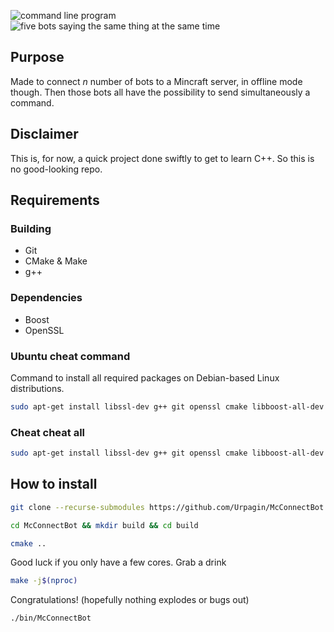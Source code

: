 ![command line program](https://github.com/Urpagin/McConnectBot/assets/72459611/f0b54f49-50ca-461e-985a-deff9ba00b7c)
![five bots saying the same thing at the same time](https://github.com/Urpagin/McConnectBot/assets/72459611/c9dbb529-a0b7-43b0-838b-5b9c36739de6)

## Purpose
Made to connect *n* number of bots to a Mincraft server, in offline mode though.
Then those bots all have the possibility to send simultaneously a command.

## Disclaimer
This is, for now, a quick project done swiftly to get to learn C++.
So this is no good-looking repo.

## Requirements
### Building
- Git
- CMake & Make
- g++
### Dependencies
- Boost
- OpenSSL
### Ubuntu cheat command
Command to install all required packages on Debian-based Linux distributions.
```bash
sudo apt-get install libssl-dev g++ git openssl cmake libboost-all-dev -y
```
### Cheat cheat all
```bash
sudo apt-get install libssl-dev g++ git openssl cmake libboost-all-dev -y && git clone --recurse-submodules https://github.com/Urpagin/McConnectBot.git && cd McConnectBot && mkdir build && cd build && cmake .. && make -j$(nproc) && echo 'Now execute with ./bin/McConnectBot'
```

## How to install

```bash
git clone --recurse-submodules https://github.com/Urpagin/McConnectBot.git
```

```bash
cd McConnectBot && mkdir build && cd build
```

```bash
cmake ..
```
Good luck if you only have a few cores. Grab a drink
```bash
make -j$(nproc)
```
Congratulations! (hopefully nothing explodes or bugs out)
```bash
./bin/McConnectBot
```
